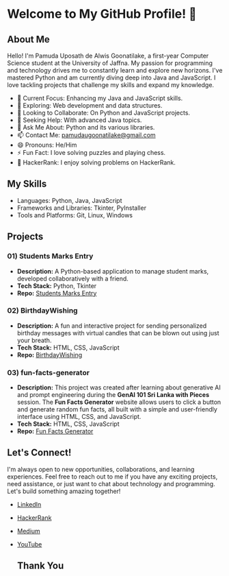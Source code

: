 # Welcome to My GitHub Profile! 👋

## About Me
Hello! I'm Pamuda Uposath de Alwis Goonatilake, a first-year Computer Science student at the University of Jaffna. My passion for programming and technology drives me to constantly learn and explore new horizons. I've mastered Python and am currently diving deep into Java and JavaScript. I love tackling projects that challenge my skills and expand my knowledge.

- 🔭 Current Focus: Enhancing my Java and JavaScript skills.
- 🌱 Exploring: Web development and data structures.
- 👯 Looking to Collaborate: On Python and JavaScript projects.
- 🤔 Seeking Help: With advanced Java topics.
- 💬 Ask Me About: Python and its various libraries.
- 📫 Contact Me: pamudaugoonatilake@gmail.com
- 😄 Pronouns: He/Him
- ⚡ Fun Fact: I love solving puzzles and playing chess.
- 🎯 HackerRank: I enjoy solving problems on HackerRank.

## My Skills
- Languages: Python, Java, JavaScript
- Frameworks and Libraries: Tkinter, PyInstaller
- Tools and Platforms: Git, Linux, Windows

## Projects
### 01) Students Marks Entry
- **Description:** A Python-based application to manage student marks, developed collaboratively with a friend.
- **Tech Stack:** Python, Tkinter
- **Repo:** [Students Marks Entry](https://github.com/PamudaUposath/students-Marks-Entry)

### 02) BirthdayWishing
- **Description:** A fun and interactive project for sending personalized birthday messages with virtual candles that can be blown out using just your breath.
- **Tech Stack:** HTML, CSS, JavaScript
- **Repo:** [BirthdayWishing](https://github.com/PamudaUposath/BirthdayWishing)

### 03) fun-facts-generator
- **Description:** This project was created after learning about generative AI and prompt engineering during the **GenAI 101 Sri Lanka with Pieces** session. The **Fun Facts Generator** website allows users to click a button and generate random fun facts, all built with a simple and user-friendly interface using HTML, CSS, and JavaScript.
- **Tech Stack:** HTML, CSS, JavaScript
- **Repo:** [Fun Facts Generator](https://pamudauposath.github.io/fun-facts-generator/)

## Let's Connect!
I'm always open to new opportunities, collaborations, and learning experiences. Feel free to reach out to me if you have any exciting projects, need assistance, or just want to chat about technology and programming. Let's build something amazing together!

- [LinkedIn](https://www.linkedin.com/in/pamudauposathgoonatilake/)
- [HackerRank](https://www.hackerrank.com/pamudauposath)
- [Medium](https://medium.com/@pamudaugoonatilake)
- [YouTube](https://www.youtube.com/channel/your-channel)

  ## Thank You
